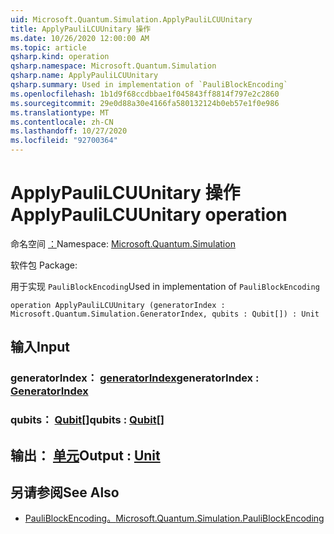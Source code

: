 ```yaml
---
uid: Microsoft.Quantum.Simulation.ApplyPauliLCUUnitary
title: ApplyPauliLCUUnitary 操作
ms.date: 10/26/2020 12:00:00 AM
ms.topic: article
qsharp.kind: operation
qsharp.namespace: Microsoft.Quantum.Simulation
qsharp.name: ApplyPauliLCUUnitary
qsharp.summary: Used in implementation of `PauliBlockEncoding`
ms.openlocfilehash: 1b1d9f68ccdbbae1f045843ff8814f797e2c2860
ms.sourcegitcommit: 29e0d88a30e4166fa580132124b0eb57e1f0e986
ms.translationtype: MT
ms.contentlocale: zh-CN
ms.lasthandoff: 10/27/2020
ms.locfileid: "92700364"
---
```

# <a name="applypaulilcuunitary-operation"></a><span data-ttu-id="0ca12-102">ApplyPauliLCUUnitary 操作</span><span class="sxs-lookup"><span data-stu-id="0ca12-102">ApplyPauliLCUUnitary operation</span></span>

<span data-ttu-id="0ca12-103">命名空间 [：](xref:Microsoft.Quantum.Simulation)</span><span class="sxs-lookup"><span data-stu-id="0ca12-103">Namespace: [Microsoft.Quantum.Simulation](xref:Microsoft.Quantum.Simulation)</span></span>

<span data-ttu-id="0ca12-104">软件包 [](https://nuget.org/packages/)</span><span class="sxs-lookup"><span data-stu-id="0ca12-104">Package: [](https://nuget.org/packages/)</span></span>


<span data-ttu-id="0ca12-105">用于实现 `PauliBlockEncoding`</span><span class="sxs-lookup"><span data-stu-id="0ca12-105">Used in implementation of `PauliBlockEncoding`</span></span>

```qsharp
operation ApplyPauliLCUUnitary (generatorIndex : Microsoft.Quantum.Simulation.GeneratorIndex, qubits : Qubit[]) : Unit
```


## <a name="input"></a><span data-ttu-id="0ca12-106">输入</span><span class="sxs-lookup"><span data-stu-id="0ca12-106">Input</span></span>

### <a name="generatorindex--generatorindex"></a><span data-ttu-id="0ca12-107">generatorIndex： [generatorIndex](xref:Microsoft.Quantum.Simulation.GeneratorIndex)</span><span class="sxs-lookup"><span data-stu-id="0ca12-107">generatorIndex : [GeneratorIndex](xref:Microsoft.Quantum.Simulation.GeneratorIndex)</span></span>




### <a name="qubits--qubit"></a><span data-ttu-id="0ca12-108">qubits： [Qubit](xref:microsoft.quantum.lang-ref.qubit)[]</span><span class="sxs-lookup"><span data-stu-id="0ca12-108">qubits : [Qubit](xref:microsoft.quantum.lang-ref.qubit)[]</span></span>





## <a name="output--unit"></a><span data-ttu-id="0ca12-109">输出： [单元](xref:microsoft.quantum.lang-ref.unit)</span><span class="sxs-lookup"><span data-stu-id="0ca12-109">Output : [Unit](xref:microsoft.quantum.lang-ref.unit)</span></span>



## <a name="see-also"></a><span data-ttu-id="0ca12-110">另请参阅</span><span class="sxs-lookup"><span data-stu-id="0ca12-110">See Also</span></span>

- [<span data-ttu-id="0ca12-111">PauliBlockEncoding。</span><span class="sxs-lookup"><span data-stu-id="0ca12-111">Microsoft.Quantum.Simulation.PauliBlockEncoding</span></span>](xref:Microsoft.Quantum.Simulation.PauliBlockEncoding)